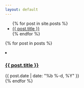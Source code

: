 ```yaml
---
layout: default
---
```

<ul>
{% for post in site.posts %}
	<li><a href="{{ post.url }}">{{ post.title }}</a></li>
{% endfor %}
</ul>

{% for post in posts %}
					<li>
						<h3>
							<a class="post-link" href="{{ post.url | prepend: site.baseurl }}">{{ post.title }}</a>
						</h3>
						<span class="post-meta">{{ post.date | date: "%b %-d, %Y" }}</span>
					</li>
					{% endfor %}


